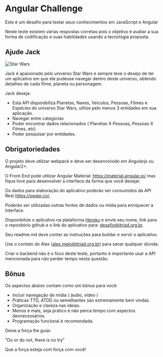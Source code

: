 # Angular Challenge

Este é um desafio para testar seus conhecimentos em JavaScript e Angular

Neste teste existem várias respostas corretas pois o objetivo é avaliar a sua forma de codificação e suas habilidades usando a tecnologia proposta.


## Ajude Jack

![Star Wars](https://mir-s3-cdn-cf.behance.net/project_modules/max_1200/bede9532997245.58640ce24da80.jpg)

Jack é apaixonado pelo universo Star Wars e sempre teve o desejo de ter um aplicativo em que ele pudesse navegar dentro deste universo, obtendo detalhes de cada filme, planeta ou personagem. 

Jack deseja:

* Esta API disponibiliza Planetas, Naves, Veículos, Pessoas, Filmes e Espécies do universo Star Wars, utilize pelo menos 3 entidades em sua aplicação.
* Navegar entre categorias
* Poder encontrar dados relacionados ( Planetas X Pessoas, Pessoas X Filmes, etc) 
* Poder pesquisar por entidades. 


## Obrigatoriedades

O projeto deve utilizar webpack e deve ser desenvolvido em Angularjs ou Angular2+.

O Front-End pode utilizar Angular Material: https://material.angular.io/ mas fique livre para desenvolver a interface da forma que você desejar.

Os dados para elaboração do aplicativo poderão ser consumidos da API Rest https://swapi.co/.

Poderão ser utilizadas outras fontes de dados ou mídia para enriquecer a interface. 

Disponibilize o aplicativo na plataforma [Heroku](https://www.heroku.com) e envie seu nome, link para o repositório github e o link do aplicativo para: desafio@itriad.org.br.

Seu readme.md deve conter as instruções para buildar e servir o aplicativo.

Use o contato do Alex (alex.melo@itriad.org.br) para sanar qualquer dúvida.

Criar o backend não é o foco deste teste, portanto é importante usar a API mencionada para não perder tempo nesta questão.

## Bônus

Os aspectos abaixo contam como um bônus para você:

* Incluir navegação de mídia ( áudio, vídeo )
* Práticas TTD, ATDD ou semelhantes são extremamente bem vindas.
* Organização e clareza nas ideias.
* Menos é mais, seja prático e não perca tempo com aspectos desnecessários.
* Programação funcional é recomendada.


Deixe a força lhe guiar.

"Do or do not, there is no try"

Que a força esteja com força com você!


